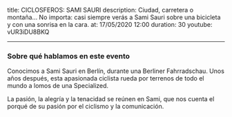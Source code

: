 title: CICLOSFEROS: SAMI SAURI 
description: Ciudad, carretera o montaña... No importa: casi siempre verás a Sami Sauri sobre una bicicleta y con una sonrisa en la cara. 
at: 17/05/2020 12:00
duration: 30
youtube: vUR3iDU8BKQ

----
### Sobre qué hablamos en este evento

Conocimos a Sami Sauri en Berlín, durante una Berliner Fahrradschau. Unos años después, esta apasionada ciclista rueda por terrenos de todo el mundo a lomos de una Specialized. 

La pasión, la alegría y la tenacidad se reúnen en Sami, que nos cuenta el porqué de su pasión por el ciclismo y la comunicación. 
